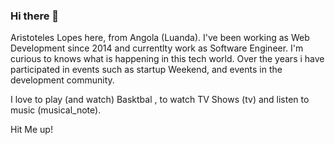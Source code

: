 ### Hi there 👋

Aristoteles Lopes here, from Angola (Luanda). I've been working as Web Development since 2014 and currentlty work as Software Engineer. I'm curious to knows what is happening in this  tech world. Over the years i have participated in events such as startup Weekend, and events in the development community.

I love to play (and watch) Basktbal , to watch TV Shows (tv) and listen to music (musical_note).

Hit Me up!
